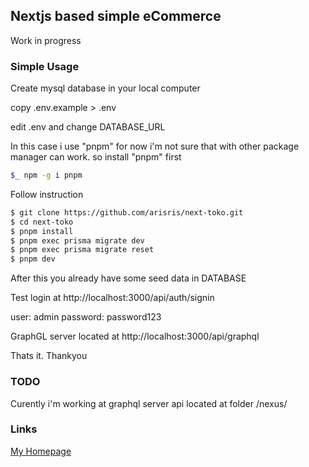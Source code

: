 ## Nextjs based simple eCommerce
Work in progress

### Simple Usage

Create mysql database in your local computer

copy .env.example > .env

edit .env and change DATABASE_URL

In this case i use "pnpm" for now i'm not sure that with other package manager can work. so
install "pnpm" first

```bash
$_ npm -g i pnpm
```

Follow instruction

```bash
$ git clone https://github.com/arisris/next-toko.git
$ cd next-toko
$ pnpm install
$ pnpm exec prisma migrate dev
$ pnpm exec prisma migrate reset
$ pnpm dev
```

After this you already have some seed data in DATABASE

Test login at http://localhost:3000/api/auth/signin

user: admin
password: password123

GraphGL server located at http://localhost:3000/api/graphql

Thats it. Thankyou

### TODO
Curently i'm working at graphql server api located at folder /nexus/

### Links

[My Homepage](https://arisris.com/)